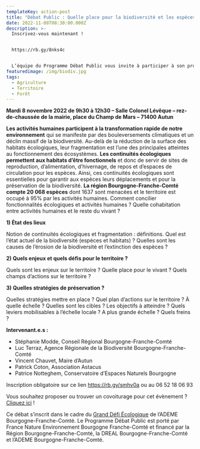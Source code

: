 ```yaml
---
templateKey: action-post
title: "Débat Public : Quelle place pour la biodiversité et les espèces ?"
date: 2022-11-08T08:30:00.000Z
description: >-
  Inscrivez-vous maintenant ! 


  https://rb.gy/8nks4c


  L’équipe du Programme Débat Public vous invite à participer à son prochain débat sur le thème de la biodiversité. 
featuredimage: /img/biodiv.jpg
tags:
  - Agriculture
  - Territoire
  - Forêt
---
```

**Mardi 8 novembre 2022 de 9h30 à 12h30 – Salle Colonel Lévêque – rez-de-chaussée de la mairie, place du Champ de Mars – 71400 Autun**

**Les activités humaines participent à la transformation rapide de notre environnement** qui se manifeste par des bouleversements climatiques et un déclin massif de la biodiversité[](imap://animation%40debatpublic-bfc%2Eorg@ssl0.ovh.net:993/fetch%3EUID%3E.INBOX.4-D%26AOk-bat%20%22Biodiversit%26AOk-%22%3E2#_ftn1). Au-delà de la réduction de la surface des habitats écologiques, leur fragmentation[](imap://animation%40debatpublic-bfc%2Eorg@ssl0.ovh.net:993/fetch%3EUID%3E.INBOX.4-D%26AOk-bat%20%22Biodiversit%26AOk-%22%3E2#_ftn2) est l’une des principales atteintes au fonctionnement des écosystèmes. **Les continuités écologiques permettent aux habitats d’être fonctionnels** et donc de servir de sites de reproduction, d’alimentation, d’hivernage, de repos et d’espaces de circulation pour les espèces. Ainsi, ces continuités écologiques sont essentielles pour garantir aux espèces leurs déplacements et pour la préservation de la biodiversité. **La région Bourgogne-Franche-Comté compte 20 068 espèces** dont 1637 sont menacées et le territoire est occupé à 95% par les activités humaines[](imap://animation%40debatpublic-bfc%2Eorg@ssl0.ovh.net:993/fetch%3EUID%3E.INBOX.4-D%26AOk-bat%20%22Biodiversit%26AOk-%22%3E2#_ftn3). Comment concilier fonctionnalités écologiques et activités humaines ? Quelle cohabitation entre activités humaines et le reste du vivant ?

**1) État des lieux**

Notion de continuités écologiques et fragmentation : définitions. Quel est l’état actuel de la biodiversité (espèces et habitats) ? Quelles sont les causes de l’érosion de la biodiversité et l’extinction des espèces ?

**2) Quels enjeux et quels défis pour le territoire ?**

Quels sont les enjeux sur le territoire ? Quelle place pour le vivant ? Quels champs d’actions sur le territoire ?

**3) Quelles stratégies de préservation ?**

Quelles stratégies mettre en place ? Quel plan d’actions sur le territoire ? À quelle échelle ? Quelles sont les cibles ? Les objectifs à atteindre ? Quels leviers mobilisables à l’échelle locale ? A plus grande échelle ? Quels freins ?

**Intervenant.e.s :**

* Stéphanie Modde, Conseil Régional Bourgogne-Franche-Comté
* Luc Terraz, Agence Régionale de la Biodiversité Bourgogne-Franche-Comté
* Vincent Chauvet, Maire d’Autun
* Patrick Coton, Association Astacus
* Patrice Notteghem, Conservatoire d’Espaces Naturels Bourgogne

Inscription obligatoire sur ce lien <https://rb.gy/smhv0a> ou au 06 52 18 06 93

Vous souhaitez proposer ou trouver un covoiturage pour cet évènement ? [Cliquez ici](https://rb.gy/pac31w) !

Ce débat s’inscrit dans le cadre du [Grand Défi Écologique](https://www.legranddefiecologique.ademe.fr/) de l’ADEME Bourgogne-Franche-Comté. Le Programme Débat Public est porté par France Nature Environnement Bourgogne Franche-Comté et financé par la Région Bourgogne-Franche-Comté, la DREAL Bourgogne-Franche-Comté et l’ADEME Bourgogne-Franche-Comté.